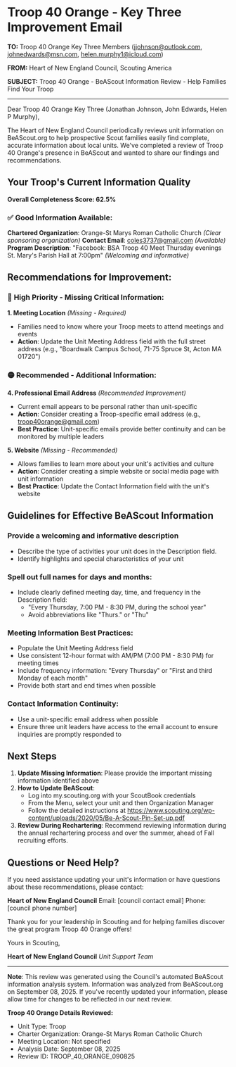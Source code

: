 # Troop 40 Orange - Key Three Improvement Email

**TO:** Troop 40 Orange Key Three Members (jjohnson@outlook.com, johnedwards@msn.com, helen.murphy1@icloud.com)

**FROM:** Heart of New England Council, Scouting America

**SUBJECT:** Troop 40 Orange - BeAScout Information Review - Help Families Find Your Troop

---

Dear Troop 40 Orange Key Three (Jonathan Johnson, John Edwards, Helen P Murphy),

The Heart of New England Council periodically reviews unit information on BeAScout.org to help prospective Scout families easily find complete, accurate information about local units. We've completed a review of Troop 40 Orange's presence in BeAScout and wanted to share our findings and recommendations.

## Your Troop's Current Information Quality

**Overall Completeness Score: 62.5%**

### ✅ **Good Information Available:**
**Chartered Organization**: Orange-St Marys Roman Catholic Church *(Clear sponsoring organization)*
**Contact Email**: coles3737@gmail.com *(Available)*
**Program Description**: "Facebook: BSA Troop 40 Meet Thursday evenings St. Mary's Parish Hall at 7:00pm" *(Welcoming and informative)*

## Recommendations for Improvement:

### 🔴 **High Priority - Missing Critical Information:**

**1. Meeting Location** *(Missing - Required)*
- Families need to know where your Troop meets to attend meetings and events
- **Action**: Update the Unit Meeting Address field with the full street address (e.g., "Boardwalk Campus School, 71-75 Spruce St, Acton MA 01720")

### 🟡 **Recommended - Additional Information:**

**4. Professional Email Address** *(Recommended Improvement)*
- Current email appears to be personal rather than unit-specific
- **Action**: Consider creating a Troop-specific email address (e.g., troop40orange@gmail.com)
- **Best Practice**: Unit-specific emails provide better continuity and can be monitored by multiple leaders

**5. Website** *(Missing - Recommended)*
- Allows families to learn more about your unit's activities and culture
- **Action**: Consider creating a simple website or social media page with unit information
- **Best Practice**: Update the Contact Information field with the unit's website

## Guidelines for Effective BeAScout Information

### **Provide a welcoming and informative description**
- Describe the type of activities your unit does in the Description field.
- Identify highlights and special characteristics of your unit

### **Spell out full names for days and months:**
- Include clearly defined meeting day, time, and frequency in the Description field:
  - "Every Thursday, 7:00 PM - 8:30 PM, during the school year"
  - Avoid abbreviations like "Thurs." or "Thu"

### **Meeting Information Best Practices:**
- Populate the Unit Meeting Address field
- Use consistent 12-hour format with AM/PM (7:00 PM - 8:30 PM) for meeting times
- Include frequency information: "Every Thursday" or "First and third Monday of each month"
- Provide both start and end times when possible

### **Contact Information Continuity:**
- Use a unit-specific email address when possible
- Ensure three unit leaders have access to the email account to ensure inquiries are promptly responded to

## Next Steps

1. **Update Missing Information**: Please provide the important missing information identified above
2. **How to Update BeAScout**: 
   - Log into my.scouting.org with your ScoutBook credentials
   - From the Menu, select your unit and then Organization Manager
   - Follow the detailed instructions at
     https://www.scouting.org/wp-content/uploads/2020/05/Be-A-Scout-Pin-Set-up.pdf
3. **Review During Rechartering**: Recommend reviewing information during the annual rechartering process and over the summer, ahead of Fall recruiting efforts.

## Questions or Need Help?

If you need assistance updating your unit's information or have questions about these recommendations, please contact:

**Heart of New England Council**
Email: [council contact email]
Phone: [council phone number]

Thank you for your leadership in Scouting and for helping families discover the great program Troop 40 Orange offers!

Yours in Scouting,

**Heart of New England Council**
*Unit Support Team*

---

**Note**: This review was generated using the Council's automated BeAScout information analysis system. Information was analyzed from BeAScout.org on September 08, 2025. If you've recently updated your information, please allow time for changes to be reflected in our next review.

**Troop 40 Orange Details Reviewed:**
- Unit Type: Troop
- Charter Organization: Orange-St Marys Roman Catholic Church
- Meeting Location: Not specified
- Analysis Date: September 08, 2025
- Review ID: TROOP_40_ORANGE_090825